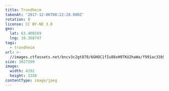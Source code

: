 ```yaml
---
title: Trondheim
takenAt: '2017-12-06T08:22:28.000Z'
rotation: 0
license: CC BY-ND 3.0
geo:
  lat: 63.400269
  lng: 10.368747
tags:
  - trondheim
url: >-
  //images.ctfassets.net/bncv3c2gt878/6GHOC1fIu88xH9TKU2haWa/f991ac33b5d1bf9116de500e0c7c037d/trondheim_24002848897_o
size: 3027399
image:
  width: 4192
  height: 2358
contentType: image/jpeg
---
```


